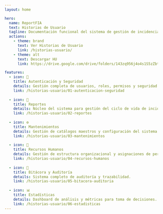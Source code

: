 ```yaml
---
layout: home

hero:
  name: ReportFIA
  text: Historias de Usuario
  tagline: Documentación funcional del sistema de gestión de incidencias y mantenimiento
  actions:
    - theme: brand
      text: Ver Historias de Usuario
      link: /historias-usuario/
    - theme: alt
      text: Descargar HU
      link: https://drive.google.com/drive/folders/143zq956j4o4s1S5zZbtH3Gy-ZZmKK2Y2?usp=drive_link

features:
  - icon: 🔐
    title: Autenticación y Seguridad
    details: Gestión completa de usuarios, roles, permisos y seguridad con 2FA.
    link: /historias-usuario/01-autenticacion-seguridad
  
  - icon: 📄
    title: Reportes
    details: Núcleo del sistema para gestión del ciclo de vida de incidencias.
    link: /historias-usuario/02-reportes
  
  - icon: ⚙️
    title: Mantenimientos
    details: Gestión de catálogos maestros y configuración del sistema.
    link: /historias-usuario/03-mantenimientos
  
  - icon: 👥
    title: Recursos Humanos
    details: Gestión de estructura organizacional y asignaciones de personal.
    link: /historias-usuario/04-recursos-humanos
  
  - icon: 📖
    title: Bitácora y Auditoría
    details: Sistema completo de auditoría y trazabilidad.
    link: /historias-usuario/05-bitacora-auditoria
  
  - icon: 📊
    title: Estadísticas
    details: Dashboard de análisis y métricas para toma de decisiones.
    link: /historias-usuario/06-estadisticas
---
```

